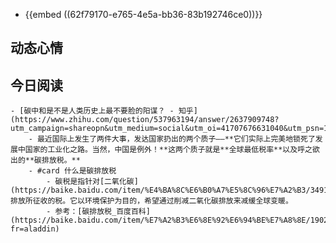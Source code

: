 - {{embed ((62f79170-e765-4e5a-bb36-83b192746ce0))}}
## 动态心情
## 今日阅读
	- [碳中和是不是人类历史上最不要脸的阳谋？ - 知乎](https://www.zhihu.com/question/537963194/answer/2637909748?utm_campaign=shareopn&utm_medium=social&utm_oi=41707676631040&utm_psn=1545805453514485760&utm_source=wechat_session)
		- 最近国际上发生了两件大事，发达国家扔出的两个质子——**它们实际上完美地锁死了发展中国家的工业化之路。当然，中国是例外！**这两个质子就是**全球最低税率**以及呼之欲出的**碳排放税。**
		- #card 什么是碳排放税
			- 碳税是指针对[二氧化碳](https://baike.baidu.com/item/%E4%BA%8C%E6%B0%A7%E5%8C%96%E7%A2%B3/349143)排放所征收的税。它以环境保护为目的，希望通过削减二氧化碳排放来减缓全球变暖。
			- 参考：[碳排放税_百度百科](https://baike.baidu.com/item/%E7%A2%B3%E6%8E%92%E6%94%BE%E7%A8%8E/1902377?fr=aladdin)